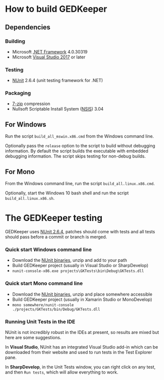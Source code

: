 # How to build GEDKeeper

## Dependencies

### Building

* Microsoft [.NET Framework](https://dotnet.microsoft.com/) 4.0.30319
* Microsoft [Visual Studio 2017](https://visualstudio.microsoft.com/) or later

### Testing
* [NUnit](https://github.com/nunit) 2.6.4 (unit testing framework for .NET)

### Packaging

* [7-zip](https://sourceforge.net/projects/sevenzip/) compression
* Nullsoft Scriptable Install System ([NSIS](https://sourceforge.net/projects/nsis/)) 3.04

## For Windows

Run the script `build_all_mswin.x86.cmd` from the Windows command line.

Optionally pass the `release` option to the script to build without
debugging information. By default the script builds the executable with
embedded debugging information. The script skips testing for non-debug
builds.

## For Mono

From the Windows command line, run the script `build_all.linux.x86.cmd`.

Optionally, start the Windows 10 bash shell and run the script `build_all.linux.x86.sh`.


# The GEDKeeper testing

GEDKeeper uses [NUnit 2.6.4](http://www.nunit.org/), patches should come with 
tests and all tests should pass before a commit or branch is merged.


### Quick start Windows command line

 - Download the [NUnit binaries](http://github.com/nunit/nunitv2/releases/download/2.6.4/NUnit-2.6.4.zip), unzip and add to your path
 - Build GEDKeeper project (usually in Visual Studio or SharpDevelop)
 - `nunit-console-x86.exe projects\GKTests\bin\Debug\GKTests.dll`


### Quick start Mono command line

 - Download the [NUnit binaries](http://github.com/nunit/nunitv2/releases/download/2.6.4/NUnit-2.6.4.zip), unzip and place somewhere accessible
 - Build GEDKeeper project (usually in Xamarin Studio or MonoDevelop)
 - `mono somewhere/nunit-console ./projects/GKTests/bin/Debug/GKTests.dll`

### Running Unit Tests in the IDE

NUnit is not incredibly robust in the IDEs at present, so results are mixed 
but here are some suggestions.

In **Visual Studio**, NUnit has an integrated Visual Studio add-in which can be 
downloaded from their website and used to run tests in the Test Explorer pane.

In **SharpDevelop**, in the Unit Tests window, you can right click on any test, 
and then `Run tests`, which will allow everything to work.
